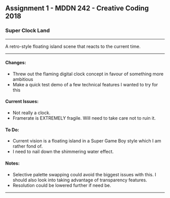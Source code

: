 ## Assignment 1 - MDDN 242 - Creative Coding 2018

### Super Clock Land

--------------------------------------------------

A retro-style floating island scene that reacts to the current time.

---

#### Changes:
+ Threw out the flaming digital clock concept in favour of something more ambitious
+ Make a quick test demo of a few technical features I wanted to try for this

#### Current Issues:
+ Not really a clock.
+ Framerate is EXTREMELY fragile. Will need to take care not to ruin it.

#### To Do:
+ Current vision is a floating island in a Super Game Boy style which I am rather fond of.
+ I need to nail down the shimmering water effect.

#### Notes:
+ Selective palette swapping could avoid the biggest issues with this. I should also look into taking advantage of transparency features.
+ Resolution could be lowered further if need be.
---